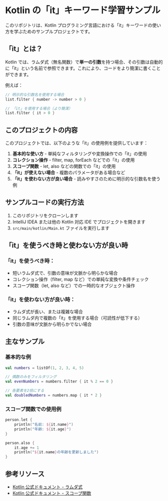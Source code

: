 # Kotlin の「it」キーワード学習サンプル

このリポジトリは、Kotlin プログラミング言語における「it」キーワードの使い方を学ぶためのサンプルプロジェクトです。

## 「it」とは？

Kotlin では、ラムダ式（無名関数）で**単一の引数**を持つ場合、その引数は自動的に「it」という名前で参照できます。これにより、コードをより簡潔に書くことができます。

例えば：

```kotlin
// 明示的な引数名を使用する場合
list.filter { number -> number > 0 }

// 「it」を使用する場合（より簡潔）
list.filter { it > 0 }
```

## このプロジェクトの内容

このプロジェクトでは、以下のような「it」の使用例を提供しています：

1. **基本的な使い方** - 単純なフィルタリングや変換操作での「it」の使用
2. **コレクション操作** - filter, map, forEach などでの「it」の使用
3. **スコープ関数** - let, also などの関数での「it」の使用
4. **「it」が使えない場合** - 複数のパラメータがある場合など
5. **「it」を使わない方が良い場合** - 読みやすさのために明示的な引数名を使う例

## サンプルコードの実行方法

1. このリポジトリをクローンします
2. IntelliJ IDEA または他の Kotlin 対応 IDE でプロジェクトを開きます
3. `src/main/kotlin/Main.kt` ファイルを実行します

## 「it」を使うべき時と使わない方が良い時

### 「it」を使うべき時：
- 短いラムダ式で、引数の意味が文脈から明らかな場合
- コレクション操作（filter, map など）での単純な変換や条件チェック
- スコープ関数（let, also など）での一時的なオブジェクト操作

### 「it」を使わない方が良い時：
- ラムダ式が長い、または複雑な場合
- 同じラムダ内で複数の「it」を使用する場合（可読性が低下する）
- 引数の意味が文脈から明らかでない場合

## 主なサンプル

### 基本的な例
```kotlin
val numbers = listOf(1, 2, 3, 4, 5)

// 偶数のみをフィルタリング
val evenNumbers = numbers.filter { it % 2 == 0 }

// 各要素を2倍にする
val doubledNumbers = numbers.map { it * 2 }
```

### スコープ関数での使用例
```kotlin
person.let {
    println("名前: ${it.name}")
    println("年齢: ${it.age}")
}

person.also {
    it.age += 1
    println("${it.name}の年齢を更新しました")
}
```

## 参考リソース

- [Kotlin 公式ドキュメント - ラムダ式](https://kotlinlang.org/docs/lambdas.html)
- [Kotlin 公式ドキュメント - スコープ関数](https://kotlinlang.org/docs/scope-functions.html)